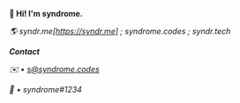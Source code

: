 **👋 Hi! I'm syndrome.**

*🌎 syndr.me[https://syndr.me] ; syndrome.codes ; syndr.tech*

*__Contact__*

*✉️ • s@syndrome.codes*

*💬 • syndrome#1234*
